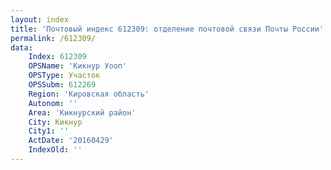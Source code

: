 ```yaml
---
layout: index
title: 'Почтовый индекс 612309: отделение почтовой связи Почты России'
permalink: /612309/
data:
    Index: 612309
    OPSName: 'Кикнур Уооп'
    OPSType: Участок
    OPSSubm: 612269
    Region: 'Кировская область'
    Autonom: ''
    Area: 'Кикнурский район'
    City: Кикнур
    City1: ''
    ActDate: '20160429'
    IndexOld: ''
---
```

